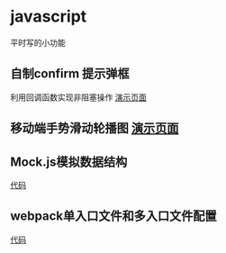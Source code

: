 # javascript
平时写的小功能

## 自制confirm 提示弹框

利用回调函数实现非阻塞操作
<a href="https://animatejoke.github.io/javascript/%E8%87%AA%E5%AE%9A%E4%B9%89confirm%20%E6%96%B9%E6%B3%95/demo.html">
演示页面
</a>


## 移动端手势滑动轮播图   <a href="https://animatejoke.github.io/javascript/移动端手势滑动轮播图/demo.html">演示页面</a>

## Mock.js模拟数据结构

<a href="https://animatejoke.github.io/javascript/mock.js学习demo/Mock.js">代码</a>

## webpack单入口文件和多入口文件配置

<a href="https://animatejoke.github.io/javascript/webpack">代码</a>